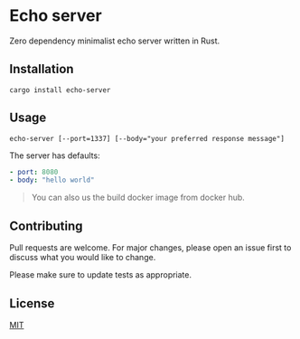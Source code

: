 # Echo server

Zero dependency minimalist echo server written in Rust.

## Installation

```console
cargo install echo-server
```

## Usage

```console
echo-server [--port=1337] [--body="your preferred response message"]
```

The server has defaults:

```yaml
- port: 8080
- body: "hello world"
```

> You can also us the build docker image from docker hub.

## Contributing

Pull requests are welcome. For major changes, please open an issue first to discuss what you would like to change.

Please make sure to update tests as appropriate.

## License

[MIT](https://choosealicense.com/licenses/mit/)